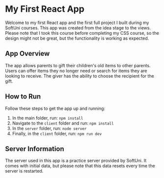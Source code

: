 # My First React App

Welcome to my first React app and the first full project I built during my SoftUni courses. This app was created from the idea stage to the views. Please note that I took this course before completing my CSS course, so the design might not be great, but the functionality is working as expected.

## App Overview

The app allows parents to gift their children's old items to other parents. Users can offer items they no longer need or search for items they are looking to receive. The giver has the ability to choose the recipient for the gift.

## How to Run

Follow these steps to get the app up and running:

1. In the main folder, run:
   `npm install`
2. Navigate to the `client` folder and run:
   `npm install`
3. In the `server` folder, run:
   `node server`
4. Finally, in the `client` folder, run:
   `npm run dev`

## Server Information

The server used in this app is a practice server provided by SoftUni. It comes with initial data, but please note that this data resets every time the server is restarted.
